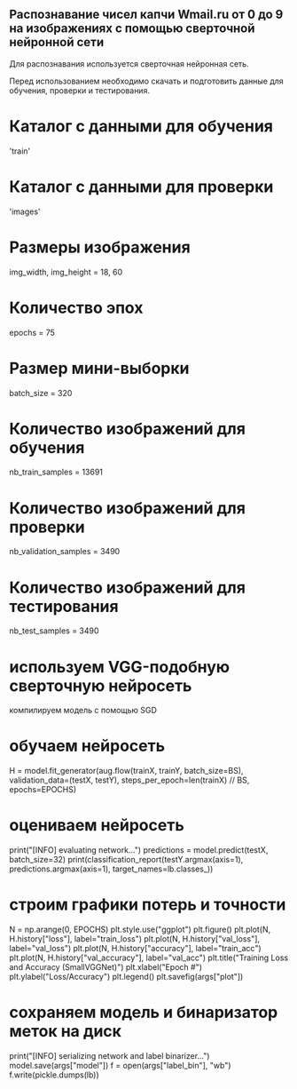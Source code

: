 ## Распознавание чисел капчи Wmail.ru от 0 до 9 на изображениях с помощью сверточной нейронной сети 

Для распознавания используется сверточная нейронная сеть.

Перед использованием необходимо скачать и подготовить данные для обучения, проверки и тестирования.

# Каталог с данными для обучения
'train'
# Каталог с данными для проверки
'images'

# Размеры изображения
img_width, img_height = 18, 60

# Количество эпох
epochs = 75
# Размер мини-выборки
batch_size = 320
# Количество изображений для обучения
nb_train_samples = 13691
# Количество изображений для проверки
nb_validation_samples = 3490
# Количество изображений для тестирования
nb_test_samples = 3490

# используем VGG-подобную сверточную нейросеть
компилируем модель с помощью SGD

# обучаем нейросеть
H = model.fit_generator(aug.flow(trainX, trainY, batch_size=BS),
	validation_data=(testX, testY), steps_per_epoch=len(trainX) // BS,
	epochs=EPOCHS)

# оцениваем нейросеть
print("[INFO] evaluating network...")
predictions = model.predict(testX, batch_size=32)
print(classification_report(testY.argmax(axis=1),
	predictions.argmax(axis=1), target_names=lb.classes_))

# строим графики потерь и точности
N = np.arange(0, EPOCHS)
plt.style.use("ggplot")
plt.figure()
plt.plot(N, H.history["loss"], label="train_loss")
plt.plot(N, H.history["val_loss"], label="val_loss")
plt.plot(N, H.history["accuracy"], label="train_acc")
plt.plot(N, H.history["val_accuracy"], label="val_acc")
plt.title("Training Loss and Accuracy (SmallVGGNet)")
plt.xlabel("Epoch #")
plt.ylabel("Loss/Accuracy")
plt.legend()
plt.savefig(args["plot"])

# сохраняем модель и бинаризатор меток на диск
print("[INFO] serializing network and label binarizer...")
model.save(args["model"])
f = open(args["label_bin"], "wb")
f.write(pickle.dumps(lb))